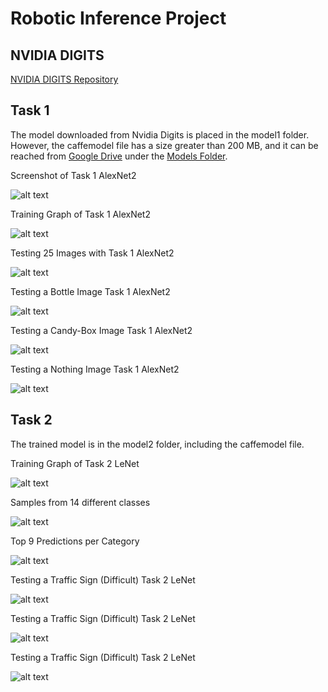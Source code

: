 # Robotic Inference Project


[//]: # (Image References)

[t1a2c]: ./report/figures/t1a2c.png "Screenshot of Task 1 AlexNet2"
[t1a2g]: ./report/figures/t1a2g.png "Training Graph of Task 1 AlexNet2"
[t1a2l]: ./report/figures/t1a2l.png "Testing 25 Images with Task 1 AlexNet2"
[t1a2t1]: ./report/figures/t1a2t1.png "Testing a Bottle Image Task 1 AlexNet2"
[t1a2t2]: ./report/figures/t1a2t2.png "Testing a Candy-Box Image Task 1 AlexNet2"
[t1a2t3]: ./report/figures/t1a2t3.png "Testing a Nothing Image Task 1 AlexNet2"

[t2g]: ./report/figures/t1a2g.png "Training Graph of Task 2 LeNet"
[tss14]: ./report/figures/Tsignsamples14.png "Samples from 14 different classes"
[t2tnpc]: ./report/figures/TopNperCat.png "Top 9 Predictions per Category"
[t2t1]: ./report/figures/t2t1.png "Testing a Traffic Sign (Difficult) Task 2 LeNet"
[t2t2]: ./report/figures/t2t2.png "Testing a Traffic Sign (Difficult) Task 2 LeNet"
[t2t3]: ./report/figures/t2t3.png "Testing a Traffic Sign (Difficult) Task 2 LeNet"


## NVIDIA DIGITS
[NVIDIA DIGITS Repository](https://github.com/NVIDIA/DIGITS)

## Task 1

The model downloaded from Nvidia Digits is placed in the model1 folder. However, the caffemodel file has a size greater than 200 MB, and it can be reached from [Google Drive](https://drive.google.com/file/d/1rs7YTR4xQt15cp18qqH0fzl7u0p4P_eU/view?usp=sharing) under the [Models Folder](https://drive.google.com/drive/folders/1GteEAUfTZKFF0tSW00lu--gEw1EazRRM?usp=sharing).

Screenshot of Task 1 AlexNet2  

![alt text][t1a2c] 

Training Graph of Task 1 AlexNet2  

![alt text][t1a2g] 

Testing 25 Images with Task 1 AlexNet2  

![alt text][t1a2l] 

Testing a Bottle Image Task 1 AlexNet2  

![alt text][t1a2t1] 

Testing a Candy-Box Image Task 1 AlexNet2  

![alt text][t1a2t2] 

Testing a Nothing Image Task 1 AlexNet2  

![alt text][t1a2t3] 


## Task 2
The trained model is in the model2 folder, including the caffemodel file.

Training Graph of Task 2 LeNet  

![alt text][t2g]  

Samples from 14 different classes  

![alt text][tss14]  

Top 9 Predictions per Category  

![alt text][t2tnpc]  

Testing a Traffic Sign (Difficult) Task 2 LeNet  

![alt text][t2t1]  

Testing a Traffic Sign (Difficult) Task 2 LeNet  

![alt text][t2t2]  

Testing a Traffic Sign (Difficult) Task 2 LeNet  

![alt text][t2t3]  

